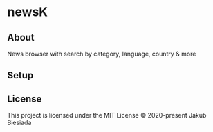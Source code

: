 # newsK

## About
News browser with search by category, language, country & more

## Setup

## License
This project is licensed under the MIT License © 2020-present Jakub Biesiada
